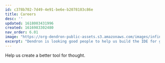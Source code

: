 ```yaml
---
id: c378b702-7d49-4e91-be6e-b2078103c86e
title: Careers
desc: ''
updated: 1618003431996
created: 1616983302480
nav_order: 6.01
image: "https://org-dendron-public-assets.s3.amazonaws.com/images/infinidash.png"
excerpt: "Dendron is looking good people to help us build the IDE for general knowledge"
---
```


Help us create a better tool for thought.
